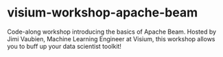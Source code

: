 # visium-workshop-apache-beam
Code-along workshop introducing the basics of Apache Beam. Hosted by Jimi Vaubien, Machine Learning Engineer at Visium, this workshop allows you to buff up your data scientist toolkit!
